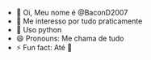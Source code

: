 - 👋 Oi, Meu nome é @BaconD2007
- 👀 Me interesso por tudo praticamente 
- 🌱 Uso python 
- 😄 Pronouns: Me chama de tudo 
- ⚡ Fun fact: Até 🤟

<!---
BaconD2007/BaconD2007 is a ✨ special ✨ repository because its `README.md` (this file) appears on your GitHub profile.
You can click the Preview link to take a look at your changes.
--->
